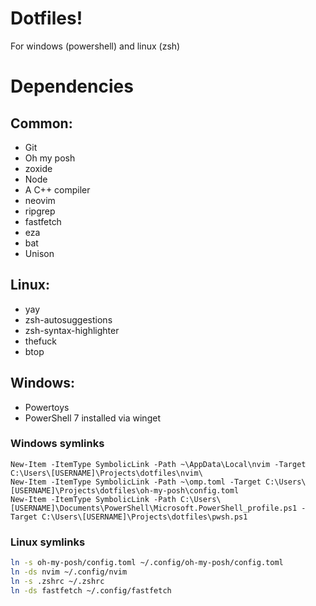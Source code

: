 # Dotfiles!
For windows (powershell) and linux (zsh)

# Dependencies
## Common:
- Git
- Oh my posh
- zoxide
- Node
- A C++ compiler
- neovim
- ripgrep
- fastfetch
- eza
- bat
- Unison
## Linux:
- yay
- zsh-autosuggestions
- zsh-syntax-highlighter
- thefuck
- btop
## Windows:
- Powertoys
- PowerShell 7 installed via winget

### Windows symlinks
```pwsh
New-Item -ItemType SymbolicLink -Path ~\AppData\Local\nvim -Target C:\Users\[USERNAME]\Projects\dotfiles\nvim\
New-Item -ItemType SymbolicLink -Path ~\omp.toml -Target C:\Users\[USERNAME]\Projects\dotfiles\oh-my-posh\config.toml
New-Item -ItemType SymbolicLink -Path C:\Users\[USERNAME]\Documents\PowerShell\Microsoft.PowerShell_profile.ps1 -Target C:\Users\[USERNAME]\Projects\dotfiles\pwsh.ps1
```
### Linux symlinks
```zsh
ln -s oh-my-posh/config.toml ~/.config/oh-my-posh/config.toml
ln -ds nvim ~/.config/nvim
ln -s .zshrc ~/.zshrc
ln -ds fastfetch ~/.config/fastfetch
```
